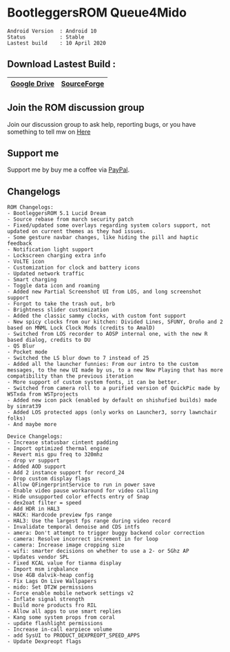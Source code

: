 # BootleggersROM Queue4Mido

```
Android Version  : Android 10
Status           : Stable
Lastest build    : 10 April 2020
```

## Download Lastest Build :
| [Google Drive](https://semawur.com/L7iW) |  [SourceForge](https://semawur.com/dQycrMdSJow)  |
|------------------------------------------|--------------------------------------------------|

## Join the ROM discussion group
Join our discussion group to ask help, reporting bugs, or you have something to tell mw on [Here](https://t.me/herobuilds)
## Support me
Support me by buy me a coffee via [PayPal](http:paypal.me/herobuxx).

## Changelogs
```
ROM Changelogs:
- BootleggersROM 5.1 Lucid Dream
- Source rebase from march security patch
- Fixed/updated some overlays regarding system colors support, not updated on current themes as they had issues.
- Some gesture navbar changes, like hiding the pill and haptic feedback
- Notification light support
- Lockscreen charging extra info
- VoLTE icon
- Customization for clock and battery icons
- Updated network traffic
- Smart charging
- Toggle data icon and roaming
- Added new Partial Screenshot UI from LOS, and long screenshot support
- Forgot to take the trash out, brb
- Brightness slider customization
- Added the classic sammy clocks, with custom font support
- New spicy clocks from our kitchen: Divided Lines, SFUNY, Oroño and 2 based on MNML Lock Clock Mods (credits to AmalD)
- Switched from LOS recorder to AOSP internal one, with the new R based dialog, credits to DU
- QS Blur
- Pocket mode
- Switched the LS blur down to 7 instead of 25
- Added all the launcher funnies: From our intro to the custom messages, to the new UI made by us, to a new Now Playing that has more compatibility than the previous iteration
- More support of custom system fonts, it can be better.
- Switched from camera roll to a purified version of QuickPic made by WSTxda from WSTprojects
- Added new icon pack (enabled by default on shishufied builds) made by simrat39
- Added LOS protected apps (only works on Launcher3, sorry lawnchair folks)
- And maybe more

Device Changelogs:
- Increase statusbar cintent padding
- Import optimized thermal engine
- Revert mis gpu freq to 320mhz
- drop vr support
- Added AOD support
- Add 2 instance support for record_24 
- Drop custom display flags
- Allow QFingerprintService to run in power save 
- Enable video pause workaround for video calling
- Hide unsupported color effects entry of Snap
- dex2oat filter = speed
- Add HDR in HAL3
- HACK: Hardcode preview fps range
- HAL3: Use the largest fps range during video record
- Invalidate temporal denoise and CDS intfs
- amera: Don't attempt to trigger buggy backend color correction 
- camera: Resolve incorrect increment in for loop 
- camera: Increase image cropping size 
- wifi: smarter decisions on whether to use a 2- or 5Ghz AP 
- Updates vendor SPL 
- Fixed KCAL value for tianma display
- Import msm irqbalance 
- Use 4GB dalvik-heap config 
- Fix Lags On Live Wallpapers
- mido: Set DT2W permissions
- Force enable mobile network settings v2
- Inflate signal strength 
- Build more products fro RIL 
- Allow all apps to use smart replies
- Kang some system props from coral 
- update flashlight permissions 
- Increase in-call earpiece volume 
- add SysUI to PRODUCT_DEXPREOPT_SPEED_APPS 
- Update Dexpreopt flags
```
